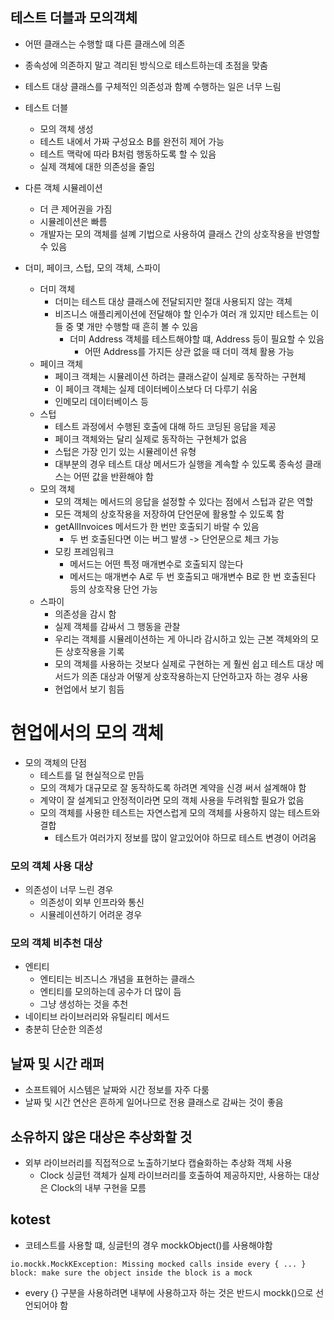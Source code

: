 ## 테스트 더블과 모의객체

- 어떤 클래스는 수행할 떄 다른 클래스에 의존
- 종속성에 의존하지 말고 격리된 방식으로 테스트하는데 초점을 맞춤
- 테스트 대상 클래스를 구체적인 의존성과 함꼐 수행하는 일은 너무 느림
- 테스트 더블
  - 모의 객체 생성
  - 테스트 내에서 가짜 구성요소 B를 완전히 제어 가능
  - 테스트 맥락에 따라 B처럼 행동하도록 할 수 있음
  - 실제 객체에 대한 의존성을 줄임
- 다른 객체 시뮬레이션
  - 더 큰 제어권을 가짐
  - 시뮬레이션은 빠름
  - 개발자는 모의 객체를 설꼐 기법으로 사용하여 클래스 간의 상호작용을 반영할 수 있음

- 더미, 페이크, 스텁, 모의 객체, 스파이
  - 더미 객체
    - 더미는 테스트 대상 클래스에 전달되지만 절대 사용되지 않는 객체
    - 비즈니스 애플리케이션에 전달해야 할 인수가 여러 개 있지만 테스트는 이들 중 몇 개만 수행할 때 흔히 볼 수 있음
      - 더미 Address 객체를 테스트해야할 떄, Address 등이 필요할 수 있음
        - 어떤 Address를 가지든 상관 없을 때 더미 객체 활용 가능
  - 페이크 객체
    - 페이크 객체는 시뮬레이션 하려는 클래스같이 실제로 동작하는 구현체
    - 이 페이크 객체는 실제 데이터베이스보다 더 다루기 쉬움
    - 인메모리 데이터베이스 등
  - 스텁
    - 테스트 과정에서 수행된 호출에 대해 하드 코딩된 응답을 제공
    - 페이크 객체와는 달리 실제로 동작하는 구현체가 없음
    - 스텁은 가장 인기 있는 시뮬레이션 유형
    - 대부분의 경우 테스트 대상 메서드가 실행을 계속할 수 있도록 종속성 클래스는 어떤 값을 반환해야 함
  - 모의 객체
    - 모의 객체는 메서드의 응답을 설정할 수 있다는 점에서 스텁과 같은 역할
    - 모든 객체의 상호작용을 저장하여 단언문에 활용할 수 있도록 함
    - getAllInvoices 메서드가 한 번만 호출되기 바랄 수 있음
      - 두 번 호출된다면 이는 버그 발생 -> 단언문으로 체크 가능
    - 모킹 프레임워크
      - 메서드는 어떤 특정 매개변수로 호출되지 않는다
      - 메서드는 매개변수 A로 두 번 호출되고 매개변수 B로 한 번 호출된다 등의 상호작용 단언 가능
  - 스파이
    - 의존성을 감시 함
    - 실제 객체를 감싸서 그 행동을 관찰
    - 우리는 객체를 시뮬레이션하는 게 아니라 감시하고 있는 근본 객체와의 모든 상호작용을 기록
    - 모의 객체를 사용하는 것보다 실제로 구현하는 게 훨씬 쉽고 테스트 대상 메서드가 의존 대상과 어떻게 상호작용하는지 단언하고자 하는 경우 사용
    - 현업에서 보기 힘듬

# 현업에서의 모의 객체
- 모의 객체의 단점
  - 테스트를 덜 현실적으로 만듬
  - 모의 객체가 대규모로 잘 동작하도록 하려면 계약을 신경 써서 설계해야 함
  - 계약이 잘 설계되고 안정적이라면 모의 객체 사용을 두려워할 필요가 없음
  - 모의 객체를 사용한 테스트는 자연스럽게 모의 객체를 사용하지 않는 테스트와 결합
    - 테스트가 여러가지 정보를 많이 알고있어야 하므로 테스트 변경이 어려움

### 모의 객체 사용 대상
- 의존성이 너무 느린 경우
  - 의존성이 외부 인프라와 통신
  - 시뮬레이션하기 어려운 경우

### 모의 객체 비추천 대상
- 엔티티
  - 엔티티는 비즈니스 개념을 표현하는 클래스
  - 엔티티를 모의하는데 공수가 더 많이 듬
  - 그냥 생성하는 것을 추천
- 네이티브 라이브러리와 유틸리티 메서드
- 충분히 단순한 의존성

## 날짜 및 시간 래퍼
- 소프트웨어 시스템은 날짜와 시간 정보를 자주 다룸
- 날짜 및 시간 연산은 흔하게 일어나므로 전용 클래스로 감싸는 것이 좋음

## 소유하지 않은 대상은 추상화할 것
- 외부 라이브러리를 직접적으로 노출하기보다 캡슐화하는 추상화 객체 사용
  - Clock 싱글턴 객체가 실제 라이브러리를 호출하여 제공하지만, 사용하는 대상은 Clock의 내부 구현을 모름

## kotest
- 코테스트를 사용할 떄, 싱글턴의 경우 mockkObject()를 사용해야함
```
io.mockk.MockKException: Missing mocked calls inside every { ... } block: make sure the object inside the block is a mock
```
- every {} 구분을 사용하려면 내부에 사용하고자 하는 것은 반드시 mockk()으로 선언되어야 함